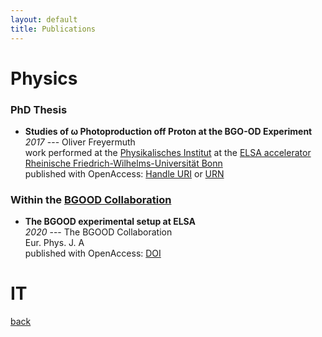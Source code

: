 ```yaml
---
layout: default
title: Publications
---
```


# Physics

### PhD Thesis

* __Studies of ω Photoproduction off Proton at the BGO-OD Experiment__  
_2017_ --- Oliver Freyermuth  
work performed at the [Physikalisches Institut](https://www.pi.uni-bonn.de/) at the [ELSA accelerator](https://www-elsa.physik.uni-bonn.de/)  
[Rheinische Friedrich-Wilhelms-Universität Bonn](https://www.uni-bonn.de/)  
published with OpenAccess: [Handle URI](http://hdl.handle.net/20.500.11811/7263) or 
[URN](https://nbn-resolving.org/urn:nbn:de:hbz:5n-48397)

### Within the [BGOOD Collaboration](https://bgo-od.physik.uni-bonn.de/)

* __The BGOOD experimental setup at ELSA__   
_2020_ --- The BGOOD Collaboration  
Eur. Phys. J. A  
published with OpenAccess: [DOI](https://doi.org/10.1140/epja/s10050-020-00107-x)

# IT

[back](../)
